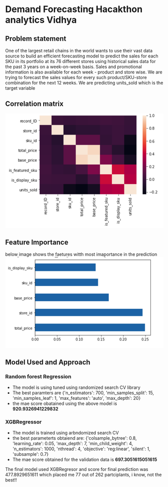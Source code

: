 # Demand Forecasting Hacakthon analytics Vidhya


##  Problem statement
One of the largest retail chains in the world wants to use their vast data source to build an efficient forecasting model 
to predict the sales for each SKU in its portfolio at its 76 different stores using historical sales data for the past 
3 years on a week-on-week basis. Sales and promotional information is also available for each week - product and store wise. 
We are trying to forecast the sales values for every such product/SKU-store combination for the next 12 weeks.
We are predicting units_sold which is the target variable

## Correlation matrix
![alt text](https://github.com/SHINE1607/demand_forecasting/blob/master/images/correlation_heatmap.png)

## Feature Importance
below image shows the faetures witth most imaportance in the prediction
![alt text](https://github.com/SHINE1607/demand_forecasting/blob/master/images/feature_importance.png)


## Model Used and Approach

### Random forest Regression
* The model is using tuned using randomized search CV library 
* The best paramters are
{'n_estimators': 700,
  'min_samples_split': 15,
  'min_samples_leaf': 1,
  'max_features': 'auto',
  'max_depth': 20}
 * the mae score obatained using the above model is **920.9326941229832**
 
 ### XGBRegressor
 * The model is trained using arbndomized search CV
 * the best parameterts obtaiend are:
 {'colsample_bytree': 0.8,
  'learning_rate': 0.05,
  'max_depth': 7,
  'min_child_weight': 4,
  'n_estimators': 1000,
  'nthread': 4,
  'objective': 'reg:linear',
  'silent': 1,
  'subsample': 0.7}
  * The mae score obtained for the validation data is **697.3051615051615**
  
  The final model used XGBRegresor and score for final prediction was 477.8929651611 which placed me 77 out of 262 partciplants, i know, not the best!!

